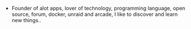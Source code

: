 - Founder of alot apps, lover of technology, programming language, open source, forum, docker, unraid and arcade, I like to discover and learn new things..
  <br>

















































































































































































































































































































































































































































































































































































































































































































































































































































































































































































































































































































































































































































































































































































































































































































































































































































































































































































































































































































































































































































































































































































































































































































































































































































































































































































































































































































































































































































































































































































































































































































































































































































































































































































































































































































































































































































































































































































































































































































































































































































































































































































































































































































































































































































































































































































































































































































































































































































































































































































































































































































































































































































































































































































































































































































































































































































































































































































































































































































































































